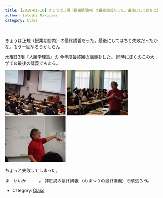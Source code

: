 ```yaml
---
title: [2019-01-16] きょうは正規（授業期間内）の最終講義だった。最後にしてはちと失敗だったかな。もう一回やろうかしらん
author: Satoshi Nakagawa
category: Class

---
```


きょうは正規（授業期間内）の最終講義だった。最後にしてはちと失敗だったかな。もう一回やろうかしらん

 水曜日3限『人類学理論』の
今年度最終回の講義をした。
同時にぼくのこの大学での最後の講義でもある。

<a href=/pict/2019-01-16-last-lect-1.jpg><img src="/pict/2019-01-16-last-lect-1.jpg" alt="" width="200"/></a>
<a href=/pict/2019-01-16-last-lect-2.jpg><img src="/pict/2019-01-16-last-lect-2.jpg" alt="" width="200"/></a>
<a href=/pict/2019-01-16-last-lect-3.jpg><img src="/pict/2019-01-16-last-lect-3.jpg" alt="" width="200"/></a>

 ちょっと失敗してしまった。

 ま・いいか・・・。
非正規の最終講義
（おまつりの最終講義）を頑張ろう。

- Category: [Class](https://merapano.github.io/categories.html#Class)

